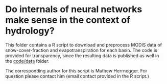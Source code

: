 # Do internals of neural networks make sense in the context of hydrology?

This folder contains a R script to download and preprocess MODIS data of snow-cover-fraction and evapotranspiration for each basin. The code is provided for transparency, since the resulting data is published as well in the [code/data](../code/data) folder.

The corresponding author for this script is Mathew Herrnegger. For question please contact him (email contact provided in the R script.)
